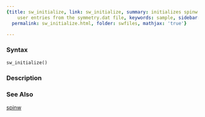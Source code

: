 ```yaml
---
{title: sw_initialize, link: sw_initialize, summary: initializes spinw by removing
    user entries from the symmetry.dat file, keywords: sample, sidebar: sw_sidebar,
  permalink: sw_initialize.html, folder: swfiles, mathjax: 'true'}

---
```


### Syntax

`sw_initialize()`

### Description



### See Also

[spinw](spinw.html)

